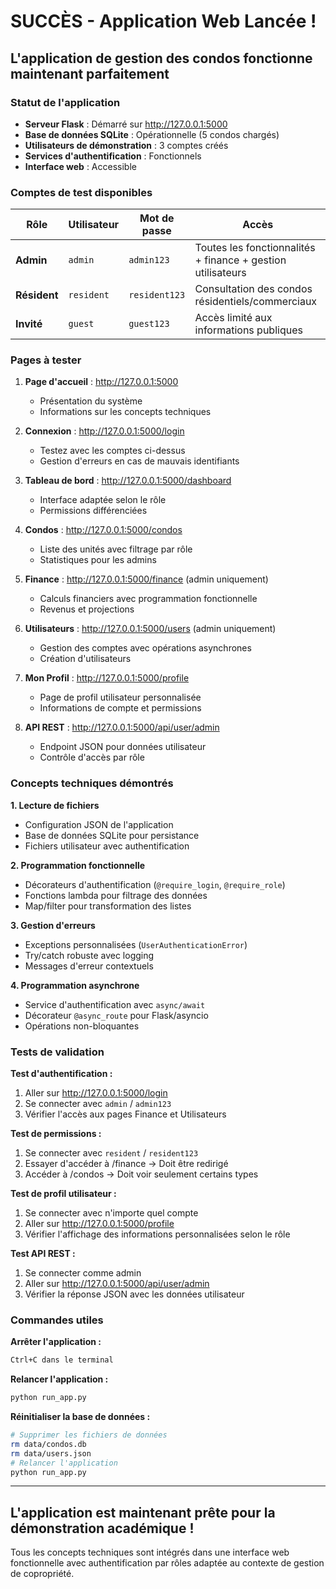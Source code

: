 # SUCCÈS - Application Web Lancée !

## L'application de gestion des condos fonctionne maintenant parfaitement

### Statut de l'application
- **Serveur Flask** : Démarré sur http://127.0.0.1:5000
- **Base de données SQLite** : Opérationnelle (5 condos chargés)
- **Utilisateurs de démonstration** : 3 comptes créés
- **Services d'authentification** : Fonctionnels
- **Interface web** : Accessible

### Comptes de test disponibles

| Rôle | Utilisateur | Mot de passe | Accès |
|------|-------------|--------------|-------|
| **Admin** | `admin` | `admin123` | Toutes les fonctionnalités + finance + gestion utilisateurs |
| **Résident** | `resident` | `resident123` | Consultation des condos résidentiels/commerciaux |
| **Invité** | `guest` | `guest123` | Accès limité aux informations publiques |

### Pages à tester

1. **Page d'accueil** : http://127.0.0.1:5000
   - Présentation du système
   - Informations sur les concepts techniques

2. **Connexion** : http://127.0.0.1:5000/login
   - Testez avec les comptes ci-dessus
   - Gestion d'erreurs en cas de mauvais identifiants

3. **Tableau de bord** : http://127.0.0.1:5000/dashboard
   - Interface adaptée selon le rôle
   - Permissions différenciées

4. **Condos** : http://127.0.0.1:5000/condos
   - Liste des unités avec filtrage par rôle
   - Statistiques pour les admins

5. **Finance** : http://127.0.0.1:5000/finance (admin uniquement)
   - Calculs financiers avec programmation fonctionnelle
   - Revenus et projections

6. **Utilisateurs** : http://127.0.0.1:5000/users (admin uniquement)
   - Gestion des comptes avec opérations asynchrones
   - Création d'utilisateurs

7. **Mon Profil** : http://127.0.0.1:5000/profile
   - Page de profil utilisateur personnalisée
   - Informations de compte et permissions

8. **API REST** : http://127.0.0.1:5000/api/user/admin
   - Endpoint JSON pour données utilisateur
   - Contrôle d'accès par rôle

### Concepts techniques démontrés

**1. Lecture de fichiers**
- Configuration JSON de l'application
- Base de données SQLite pour persistance
- Fichiers utilisateur avec authentification

**2. Programmation fonctionnelle**
- Décorateurs d'authentification (`@require_login`, `@require_role`)
- Fonctions lambda pour filtrage des données
- Map/filter pour transformation des listes

**3. Gestion d'erreurs**
- Exceptions personnalisées (`UserAuthenticationError`)
- Try/catch robuste avec logging
- Messages d'erreur contextuels

**4. Programmation asynchrone**
- Service d'authentification avec `async/await`
- Décorateur `@async_route` pour Flask/asyncio
- Opérations non-bloquantes

### Tests de validation

**Test d'authentification :**
1. Aller sur http://127.0.0.1:5000/login
2. Se connecter avec `admin` / `admin123`
3. Vérifier l'accès aux pages Finance et Utilisateurs

**Test de permissions :**
1. Se connecter avec `resident` / `resident123`
2. Essayer d'accéder à /finance → Doit être redirigé
3. Accéder à /condos → Doit voir seulement certains types

**Test de profil utilisateur :**
1. Se connecter avec n'importe quel compte
2. Aller sur http://127.0.0.1:5000/profile
3. Vérifier l'affichage des informations personnalisées selon le rôle

**Test API REST :**
1. Se connecter comme admin
2. Aller sur http://127.0.0.1:5000/api/user/admin
3. Vérifier la réponse JSON avec les données utilisateur

### Commandes utiles

**Arrêter l'application :**
```bash
Ctrl+C dans le terminal
```

**Relancer l'application :**
```bash
python run_app.py
```

**Réinitialiser la base de données :**
```bash
# Supprimer les fichiers de données
rm data/condos.db
rm data/users.json
# Relancer l'application
python run_app.py
```

---

## **L'application est maintenant prête pour la démonstration académique !**

Tous les concepts techniques sont intégrés dans une interface web fonctionnelle avec authentification par rôles adaptée au contexte de gestion de copropriété.
